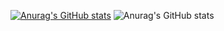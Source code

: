 [![Anurag's GitHub stats](https://github-readme-stats.vercel.app/api?username=Sarah)](https://github.com/SahEnaile/github-readme-stats)
![Anurag's GitHub stats](https://github-readme-stats.vercel.app/api?username=sarah&show=reviews,discussions_started,discussions_answered,prs_merged,prs_merged_percentage)
<!---
SahEnaile/SahEnaile is a ✨ special ✨ repository because its `README.md` (this file) appears on your GitHub profile.
You can click the Preview link to take a look at your changes.
--->
